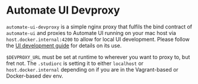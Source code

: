 # Automate UI Devproxy

`automate-ui-devproxy` is a simple nginx proxy that fulfils the bind contract of `automate-ui` and proxies
to Automate UI running on your mac host via `host.docker.internal:4200` to allow for local UI
development. Please follow the [UI development guide](../../dev-docs/ui-development.md) for details
on its use.

`$DEVPROXY_URL` must be set at runtime to wherever you want to proxy to, but fret not. The `.studiorc`
is setting it to either `localhost` or `host.docker.internal` depending on if you are in the Vagrant-based
or Docker-based dev env.
